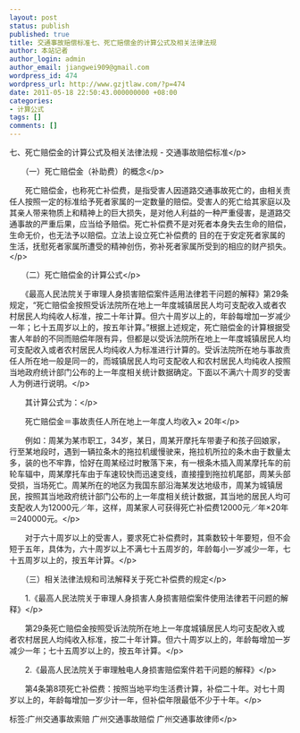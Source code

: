 ```yaml
---
layout: post
status: publish
published: true
title: 交通事故赔偿标准七、死亡赔偿金的计算公式及相关法律法规
author: 本站记者
author_login: admin
author_email: jiangwei909@gmail.com
wordpress_id: 474
wordpress_url: http://www.gzjtlaw.com/?p=474
date: 2011-05-18 22:50:43.000000000 +08:00
categories:
- 计算公式
tags: []
comments: []
---
```

<p>七、死亡赔偿金的计算公式及相关法律法规 - 交通事故赔偿标准<&#47;p><p>　　（一）死亡赔偿金（补助费）的概念<&#47;p><p>　　死亡赔偿金，也称死亡补偿费，是指受害人因道路交通事故死亡的，由相关责任人按照一定的标准给予死者家属的一定数量的赔偿。受害人的死亡给其家庭以及其亲人带来物质上和精神上的巨大损失，是对他人利益的一种严重侵害，是道路交通事故的严重后果，应当给予赔偿。死亡补偿费不是对死者本身失去生命的赔偿，生命无价，也无法予以赔偿。立法上设立死亡补偿费的 目的在于安定死者家属的生活，抚慰死者家属所遭受的精神创伤，弥补死者家属所受到的相应的财产损失。<&#47;p><p>　　（二）死亡赔偿金的计算公式<&#47;p><p>　　《最高人民法院关于审理人身损害赔偿案件适用法律若干问题的解释》第29条规定，&ldquo;死亡赔偿金按照受诉法院所在地上一年度城镇居民人均可支配收入或者农村居民人均纯收人标准，按二十年计算。但六十周岁以上的，年龄每增加一岁减少一年；匕十五周岁以上的，按五年计算。&rdquo;根据上述规定，死亡赔偿金的计算根据受害人年龄的不同而赔偿年限有异，但都是以受诉法院所在地上一年度城镇居民人均可支配收入或者农村居民人均纯收人为标准进行计算的。受诉法院所在地与事故责任人所在地一般是同一的，而城镇居民人均可支配收人和农村居民人均纯收人按照当地政府统计部门公布的上一年度相关统计数据确定。下面以不满六十周岁的受害人为例进行说明。<&#47;p><p>　　其计算公式为：<&#47;p><p>　　死亡赔偿金＝事故责任人所在地上一年度人均收入&times; 20年<&#47;p><p>　　例如：周某为某市职工，34岁，某日，周某开摩托车带妻子和孩子回娘家，行至某地段时，遇到一辆拉条木的拖拉机缓慢驶来，拖拉机所拉的条木由于数量太多，装的也不牢靠，恰好在周某经过时散落下来，有一根条木插入周某摩托车的前轮车辐中，周某摩托车由于车速较快而迅速变线，直接撞到拖拉机尾部，周某头部受损，当场死亡。周某所在的地区为我国东部沿海某发达地级市，周某为城镇居民，按照其当地政府统计部门公布的上一年度相关统计数据，其当地的居民人均可支配收人为12000元／年，这样，周某家人可获得死亡补偿费12000元／年&times;20年＝240000元。<&#47;p><p>　　对于六十周岁以上的受害人，要求死亡补偿费时，其乘数较十年要短，但不会短于五年，具体为，六十周岁以上不满七十五周岁的，年龄每小一岁减少一年，七十五周岁以上的，按五年计算。<&#47;p><p>　　（三）相关法律法规和司法解释关于死亡补偿费的规定<&#47;p><p>　　1.《最高人民法院关于审理人身损害人身损害赔偿案件使用法律若干问题的解释》<&#47;p><p>　　第29条死亡赔偿金按照受诉法院所在地上一年度城镇居民人均可支配收入或者农村居民人均纯收入标准，按二十年计算。但六十周岁以上的，年龄每增加一岁减少一年；七十五周岁以上的，按五年计算。<&#47;p><p>　　2.《最高人民法院关于审理触电人身损害赔偿案件若干问题的解释》<&#47;p><p>　　第4条第8项死亡补偿费：按照当地平均生活费计算，补偿二十年。对七十周岁以上的，年龄每增加一岁少计一年，但补偿年限最低不少于十年。<&#47;p><br&#47;><p>标签:广州交通事故索赔 广州交通事故赔偿 广州交通事故律师<&#47;p>
